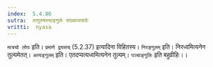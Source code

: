 ```yaml
---
index:  5.4.86
sutra:  तत्पुरुषस्याङ्गुलेः संख्याव्ययादेः
vritti:  nyasa
---
```


`मात्रचो लोपः` इति। `प्रमाणे द्वयसच्` (5.2.37) इत्यादिना विहितस्य। `निरङ्गुलम्` इति। निरध्वमित्यनेन तुल्यमेतत्। `अत्यङ्गुलम्` इति। एतदप्यत्यध्वमित्यनेन तुल्यम्। `पञ्चाङ्गुलिः` इति बहुव्रीहिः।।

